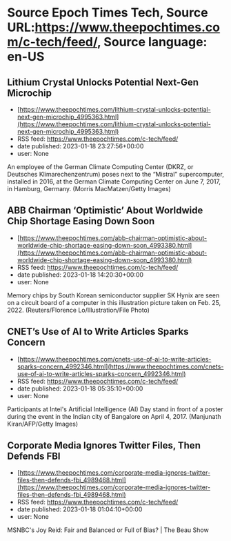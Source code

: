 # Source Epoch Times Tech, Source URL:https://www.theepochtimes.com/c-tech/feed/, Source language: en-US

## Lithium Crystal Unlocks Potential Next-Gen Microchip
 - [https://www.theepochtimes.com/lithium-crystal-unlocks-potential-next-gen-microchip_4995363.html](https://www.theepochtimes.com/lithium-crystal-unlocks-potential-next-gen-microchip_4995363.html)
 - RSS feed: https://www.theepochtimes.com/c-tech/feed/
 - date published: 2023-01-18 23:27:56+00:00
 - user: None

An employee of the German Climate Computing Center (DKRZ, or Deutsches Klimarechenzentrum) poses next to the “Mistral” supercomputer, installed in 2016, at the German Climate Computing Center on June 7, 2017, in Hamburg, Germany. (Morris MacMatzen/Getty Images)

## ABB Chairman ‘Optimistic’ About Worldwide Chip Shortage Easing Down Soon
 - [https://www.theepochtimes.com/abb-chairman-optimistic-about-worldwide-chip-shortage-easing-down-soon_4993380.html](https://www.theepochtimes.com/abb-chairman-optimistic-about-worldwide-chip-shortage-easing-down-soon_4993380.html)
 - RSS feed: https://www.theepochtimes.com/c-tech/feed/
 - date published: 2023-01-18 14:20:30+00:00
 - user: None

Memory chips by South Korean semiconductor supplier SK Hynix are seen on a circuit board of a computer in this illustration picture taken on Feb. 25, 2022. (Reuters/Florence Lo/Illustration/File Photo)

## CNET’s Use of AI to Write Articles Sparks Concern
 - [https://www.theepochtimes.com/cnets-use-of-ai-to-write-articles-sparks-concern_4992346.html](https://www.theepochtimes.com/cnets-use-of-ai-to-write-articles-sparks-concern_4992346.html)
 - RSS feed: https://www.theepochtimes.com/c-tech/feed/
 - date published: 2023-01-18 05:35:10+00:00
 - user: None

Participants at Intel's Artificial Intelligence (AI) Day stand in front of a poster during the event in the Indian city of Bangalore on April 4, 2017. (Manjunath Kiran/AFP/Getty Images)

## Corporate Media Ignores Twitter Files, Then Defends FBI
 - [https://www.theepochtimes.com/corporate-media-ignores-twitter-files-then-defends-fbi_4989468.html](https://www.theepochtimes.com/corporate-media-ignores-twitter-files-then-defends-fbi_4989468.html)
 - RSS feed: https://www.theepochtimes.com/c-tech/feed/
 - date published: 2023-01-18 01:04:10+00:00
 - user: None

MSNBC's Joy Reid: Fair and Balanced or Full of Bias? &#124; The Beau Show
